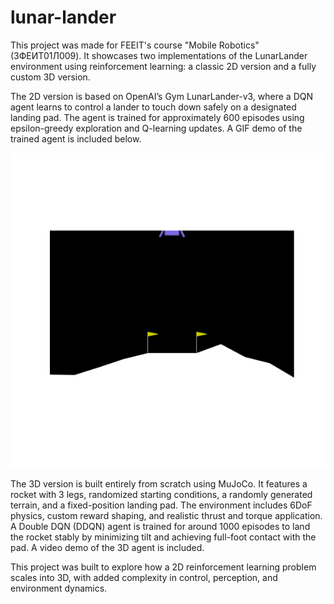# lunar-lander
This project was made for FEEIT's course "Mobile Robotics" (3ФЕИТ01Л009). It showcases two implementations of the LunarLander environment using reinforcement learning: a classic 2D version and a fully custom 3D version.

The 2D version is based on OpenAI’s Gym LunarLander-v3, where a DQN agent learns to control a lander to touch down safely on a designated landing pad. The agent is trained for approximately 600 episodes using epsilon-greedy exploration and Q-learning updates. A GIF demo of the trained agent is included below.

![2D Lunar Lander Demo](LunarLander_2D.gif)

The 3D version is built entirely from scratch using MuJoCo. It features a rocket with 3 legs, randomized starting conditions, a randomly generated terrain, and a fixed-position landing pad. The environment includes 6DoF physics, custom reward shaping, and realistic thrust and torque application. A Double DQN (DDQN) agent is trained for around 1000 episodes to land the rocket stably by minimizing tilt and achieving full-foot contact with the pad. A video demo of the 3D agent is included.

This project was built to explore how a 2D reinforcement learning problem scales into 3D, with added complexity in control, perception, and environment dynamics.
